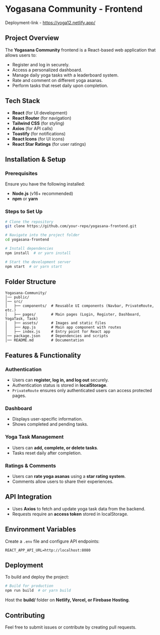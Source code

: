 # Yogasana Community - Frontend

Deployment-link - https://yoga12.netlify.app/


## Project Overview
The **Yogasana Community** frontend is a React-based web application that allows users to:
- Register and log in securely.
- Access a personalized dashboard.
- Manage daily yoga tasks with a leaderboard system.
- Rate and comment on different yoga asanas.
- Perform tasks that reset daily upon completion.

## Tech Stack
- **React** (for UI development)
- **React Router** (for navigation)
- **Tailwind CSS** (for styling)
- **Axios** (for API calls)
- **Toastify** (for notifications)
- **React Icons** (for UI icons)
- **React Star Ratings** (for user ratings)

## Installation & Setup

### Prerequisites
Ensure you have the following installed:
- **Node.js** (v16+ recommended)
- **npm** or **yarn**

### Steps to Set Up
```sh
# Clone the repository
git clone https://github.com/your-repo/yogasana-frontend.git

# Navigate into the project folder
cd yogasana-frontend

# Install dependencies
npm install  # or yarn install

# Start the development server
npm start  # or yarn start
```

## Folder Structure
```
Yogasana-Community/
│── public/
│── src/
│   ├── components/  # Reusable UI components (Navbar, PrivateRoute, etc.)
│   ├── pages/       # Main pages (Login, Register, Dashboard, YogaTask, Task)
│   ├── assets/      # Images and static files
│   ├── App.js       # Main app component with routes
│   ├── index.js     # Entry point for React app
│── package.json     # Dependencies and scripts
│── README.md        # Documentation
```

## Features & Functionality
### Authentication
- Users can **register, log in, and log out** securely.
- Authentication status is stored in **localStorage**.
- `PrivateRoute` ensures only authenticated users can access protected pages.

### Dashboard
- Displays user-specific information.
- Shows completed and pending tasks.

### Yoga Task Management
- Users can **add, complete, or delete tasks**.
- Tasks reset daily after completion.

### Ratings & Comments
- Users can **rate yoga asanas** using a **star rating system**.
- Comments allow users to share their experiences.

## API Integration
- Uses **Axios** to fetch and update yoga task data from the backend.
- Requests require an **access token** stored in localStorage.

## Environment Variables
Create a `.env` file and configure API endpoints:
```
REACT_APP_API_URL=http://localhost:8080
```

## Deployment
To build and deploy the project:
```sh
# Build for production
npm run build  # or yarn build
```
Host the **build/** folder on **Netlify, Vercel, or Firebase Hosting**.

## Contributing
Feel free to submit issues or contribute by creating pull requests.

